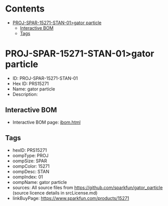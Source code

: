 



Contents
========

* [PROJ-SPAR-15271-STAN-01>gator particle](#proj-spar-15271-stan-01gator-particle)
	* [Interactive BOM](#interactive-bom)
	* [Tags](#tags)

# PROJ-SPAR-15271-STAN-01>gator particle

- ID: PROJ-SPAR-15271-STAN-01
- Hex ID: PRS15271
- Name: gator particle
- Description: 

## Interactive BOM

- Interactive BOM page: [ibom.html](kicad/bom/ibom.html)

## Tags

- hexID: PRS15271
- oompType: PROJ
- oompSize: SPAR
- oompColor: 15271
- oompDesc: STAN
- oompIndex: 01
- oompName: gator particle
- sources: All source files from https://github.com/sparkfun/gator_particle (source licence details in srcLicense.md)
- linkBuyPage: https://www.sparkfun.com/products/15271
